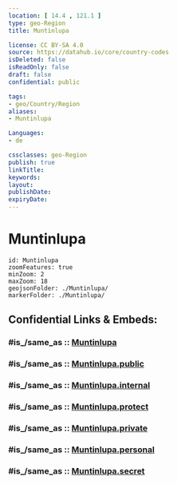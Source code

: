 ```yaml
---
location: [ 14.4 , 121.1 ] 
type: geo-Region
title: Muntinlupa

license: CC BY-SA 4.0
source: https://datahub.io/core/country-codes
isDeleted: false
isReadOnly: false
draft: false
confidential: public

tags:
- geo/Country/Region
aliases:
- Muntinlupa

Languages:
- de

cssclasses: geo-Region
publish: true
linkTitle: 
keywords: 
layout: 
publishDate: 
expiryDate: 
---
```


# Muntinlupa

```leaflet
id: Muntinlupa
zoomFeatures: true 
minZoom: 2 
maxZoom: 18
geojsonFolder: ./Muntinlupa/
markerFolder: ./Muntinlupa/
```


## Confidential Links & Embeds: 

### #is_/same_as :: [Muntinlupa](/_Standards/Earth/Continent/Asia/Asia~South~East/Malay_Archipelago/Philippines/Regions~Philippines/Muntinlupa.md) 

### #is_/same_as :: [Muntinlupa.public](/_public/Earth/Continent/Asia/Asia~South~East/Malay_Archipelago/Philippines/Regions~Philippines/Muntinlupa.public.md) 

### #is_/same_as :: [Muntinlupa.internal](/_internal/Earth/Continent/Asia/Asia~South~East/Malay_Archipelago/Philippines/Regions~Philippines/Muntinlupa.internal.md) 

### #is_/same_as :: [Muntinlupa.protect](/_protect/Earth/Continent/Asia/Asia~South~East/Malay_Archipelago/Philippines/Regions~Philippines/Muntinlupa.protect.md) 

### #is_/same_as :: [Muntinlupa.private](/_private/Earth/Continent/Asia/Asia~South~East/Malay_Archipelago/Philippines/Regions~Philippines/Muntinlupa.private.md) 

### #is_/same_as :: [Muntinlupa.personal](/_personal/Earth/Continent/Asia/Asia~South~East/Malay_Archipelago/Philippines/Regions~Philippines/Muntinlupa.personal.md) 

### #is_/same_as :: [Muntinlupa.secret](/_secret/Earth/Continent/Asia/Asia~South~East/Malay_Archipelago/Philippines/Regions~Philippines/Muntinlupa.secret.md)

